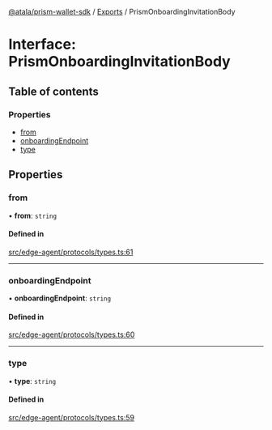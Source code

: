 [@atala/prism-wallet-sdk](../README.md) / [Exports](../modules.md) / PrismOnboardingInvitationBody

# Interface: PrismOnboardingInvitationBody

## Table of contents

### Properties

- [from](PrismOnboardingInvitationBody.md#from)
- [onboardingEndpoint](PrismOnboardingInvitationBody.md#onboardingendpoint)
- [type](PrismOnboardingInvitationBody.md#type)

## Properties

### from

• **from**: `string`

#### Defined in

[src/edge-agent/protocols/types.ts:61](https://github.com/input-output-hk/atala-prism-wallet-sdk-ts/blob/1ffdae52df023bad4ba1a76cf6d76793dfc29b80/src/edge-agent/protocols/types.ts#L61)

___

### onboardingEndpoint

• **onboardingEndpoint**: `string`

#### Defined in

[src/edge-agent/protocols/types.ts:60](https://github.com/input-output-hk/atala-prism-wallet-sdk-ts/blob/1ffdae52df023bad4ba1a76cf6d76793dfc29b80/src/edge-agent/protocols/types.ts#L60)

___

### type

• **type**: `string`

#### Defined in

[src/edge-agent/protocols/types.ts:59](https://github.com/input-output-hk/atala-prism-wallet-sdk-ts/blob/1ffdae52df023bad4ba1a76cf6d76793dfc29b80/src/edge-agent/protocols/types.ts#L59)

